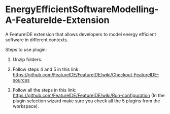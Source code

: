 # EnergyEfficientSoftwareModelling-A-FeatureIde-Extension

A FeatureIDE extension that allows developers to model energy efficient software in different contexts.


Steps to use plugin:

1. Unzip folders.
2. Follow steps 4 and 5 in this link: https://github.com/FeatureIDE/FeatureIDE/wiki/Checkout-FeatureIDE-sources

3. Follow all the steps in this link:
https://github.com/FeatureIDE/FeatureIDE/wiki/Run-configuration
(In the plugin selection wizard make sure you check all the 5 plugins from the workspace).
